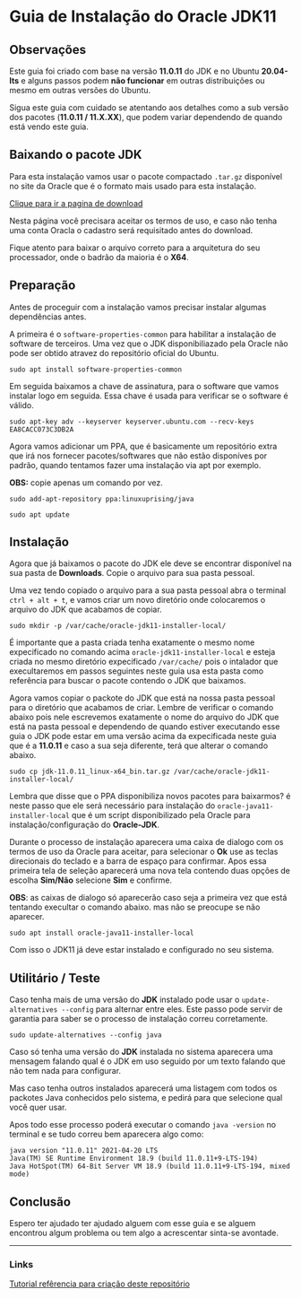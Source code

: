 # Guia de Instalação do Oracle JDK11

## Observações

Este guia foi criado com base na versão **11.0.11** do JDK e no Ubuntu **20.04-lts** e alguns passos podem **não funcionar** em outras distribuições ou mesmo em outras versões do Ubuntu.

Sigua este guia com cuidado se atentando aos detalhes como a sub versão dos pacotes (**11.0.11 / 11.X.XX**), que podem variar dependendo de quando está vendo este guia.

## Baixando o pacote JDK
Para esta instalação vamos usar o pacote compactado ``.tar.gz`` disponível no site da Oracle que é o formato mais usado para esta instalação.

[Clique para ir a pagina de download](https://www.oracle.com/java/technologies/javase-jdk11-downloads.html)

Nesta página você precisara aceitar os termos de uso, e caso não tenha uma conta Oracla o cadastro será requisitado antes do download.

Fique atento para baixar o arquivo correto para a arquitetura do seu processador, onde o badrão da maioria é o **X64**.

## Preparação

Antes de proceguir com a instalação vamos precisar instalar algumas dependências antes.

A primeira é o ``software-properties-common`` para habilitar a instalação de software de terceiros. Uma vez que o JDK disponibiliazado pela Oracle não pode ser obtido atravez do repositório oficial do Ubuntu.

```
sudo apt install software-properties-common
```

Em seguida baixamos a chave de assinatura, para o software que vamos instalar logo em seguida. Essa chave é usada para verificar se o software é válido.

```
sudo apt-key adv --keyserver keyserver.ubuntu.com --recv-keys EA8CACC073C3DB2A
```

Agora vamos adicionar um PPA, que é basicamente um repositório extra que irá nos fornecer pacotes/softwares que não estão disponíves por padrão, quando tentamos fazer uma instalação via apt por exemplo.

**OBS:** copie apenas um comando por vez.

```
sudo add-apt-repository ppa:linuxuprising/java

sudo apt update
```

## Instalação
Agora que já baixamos o pacote do JDK ele deve se encontrar disponível na sua pasta de **Downloads**. Copie o arquivo para sua pasta pessoal.

Uma vez tendo copiado o arquivo para a sua pasta pessoal abra o terminal ``ctrl + alt + t``, e vamos criar um novo diretório onde colocaremos o arquivo do JDK que acabamos de copiar.

```
sudo mkdir -p /var/cache/oracle-jdk11-installer-local/
```

É importante que a pasta criada tenha exatamente o mesmo nome expecificado no comando acima ``oracle-jdk11-installer-local`` e esteja criada no mesmo diretório expecificado ``/var/cache/`` pois o intalador que execultaremos em passos seguintes neste guia usa esta pasta como referência para buscar o pacote contendo o JDK que baixamos.

Agora vamos copiar o packote do JDK que está na nossa pasta pessoal para o diretório que acabamos de criar. Lembre de verificar o comando abaixo pois nele escrevemos exatamente o nome do arquivo do JDK que está na pasta pessoal e dependendo de quando estiver executando esse guia o JDK pode estar em uma versão acima da expecificada neste guia que é a **11.0.11** e caso a sua seja diferente, terá que alterar o comando abaixo.

```
sudo cp jdk-11.0.11_linux-x64_bin.tar.gz /var/cache/oracle-jdk11-installer-local/
```

Lembra que disse que o PPA disponibiliza novos pacotes para baixarmos? é neste passo que ele será necessário para instalação do ```oracle-java11-installer-local``` que é um script disponibilizado pela Oracle para instalação/configuração do **Oracle-JDK**.

Durante o processo de instalação aparecera uma caixa de dialogo com os termos de uso da Oracle para aceitar, para selecionar o **Ok** use as teclas direcionais do teclado e a barra de espaço para confirmar. Apos essa primeira tela de seleção aparecerá uma nova tela contendo duas opções de escolha **Sim/Não** selecione **Sim** e confirme.

**OBS**: as caixas de dialogo só aparecerão caso seja a primeira vez que está tentando execultar o comando abaixo. mas não se preocupe se não aparecer.

```
sudo apt install oracle-java11-installer-local
```

Com isso o JDK11 já deve estar instalado e configurado no seu sistema.

## Utilitário / Teste
Caso tenha mais de uma versão do **JDK** instalado pode usar o ``update-alternatives --config`` para alternar entre eles. Este passo pode servir de garantia para saber se o processo de instalação correu corretamente.

```
sudo update-alternatives --config java
```

Caso só tenha uma versão do **JDK** instalada no sistema aparecera uma mensagem falando qual é o JDK em uso seguido por um texto falando que não tem nada para configurar.

Mas caso tenha outros instalados aparecerá uma listagem com todos os packotes Java conhecidos pelo sistema, e pedirá para que selecione qual você quer usar.

Apos todo esse processo poderá executar o comando ``java -version`` no terminal e se tudo correu bem aparecera algo como:

```
java version "11.0.11" 2021-04-20 LTS
Java(TM) SE Runtime Environment 18.9 (build 11.0.11+9-LTS-194)
Java HotSpot(TM) 64-Bit Server VM 18.9 (build 11.0.11+9-LTS-194, mixed mode)
```

## Conclusão
Espero ter ajudado ter ajudado alguem com esse guia e se alguem encontrou algum problema ou tem algo a acrescentar sinta-se avontade.

<hr />

### Links
[Tutorial refêrencia para criação deste repositório](https://www.digitalocean.com/community/tutorials/how-to-install-java-with-apt-on-ubuntu-20-04)

